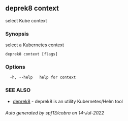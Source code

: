 ## deprek8 context

select Kube context

### Synopsis

select a Kubernetes context

```
deprek8 context [flags]
```

### Options

```
  -h, --help   help for context
```

### SEE ALSO

* [deprek8](deprek8.md)	 - deprek8 is an utility Kubernetes/Helm tool

###### Auto generated by spf13/cobra on 14-Jul-2022
